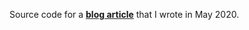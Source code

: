 

Source code for a 
[**blog article**](https://evojam.com/technology-blog/2020/5/18/the-secret-of-painless-websocket-tests-with-spock-framework)
that I wrote in May 2020.
